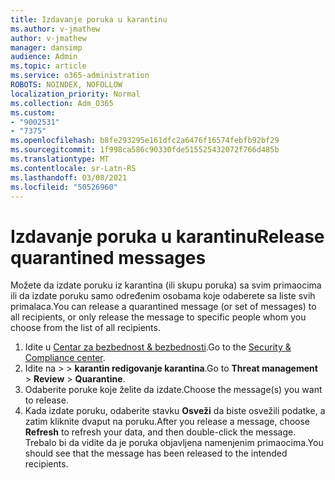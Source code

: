 ```yaml
---
title: Izdavanje poruka u karantinu
ms.author: v-jmathew
author: v-jmathew
manager: dansimp
audience: Admin
ms.topic: article
ms.service: o365-administration
ROBOTS: NOINDEX, NOFOLLOW
localization_priority: Normal
ms.collection: Adm_O365
ms.custom:
- "9002531"
- "7375"
ms.openlocfilehash: b8fe293295e161dfc2a6476f16574febfb92bf29
ms.sourcegitcommit: 1f998ca586c90330fde515525432072f766d485b
ms.translationtype: MT
ms.contentlocale: sr-Latn-RS
ms.lasthandoff: 03/08/2021
ms.locfileid: "50526960"
---
```

# <a name="release-quarantined-messages"></a><span data-ttu-id="65e15-102">Izdavanje poruka u karantinu</span><span class="sxs-lookup"><span data-stu-id="65e15-102">Release quarantined messages</span></span>

<span data-ttu-id="65e15-103">Možete da izdate poruku iz karantina (ili skupu poruka) sa svim primaocima ili da izdate poruku samo određenim osobama koje odaberete sa liste svih primalaca.</span><span class="sxs-lookup"><span data-stu-id="65e15-103">You can release a quarantined message (or set of messages) to all recipients, or only release the message to specific people whom you choose from the list of all recipients.</span></span>

1. <span data-ttu-id="65e15-104">Idite u [Centar za bezbednost & bezbednosti](https://go.microsoft.com/fwlink/p/?linkid=2077143).</span><span class="sxs-lookup"><span data-stu-id="65e15-104">Go to the [Security & Compliance center](https://go.microsoft.com/fwlink/p/?linkid=2077143).</span></span>
2. <span data-ttu-id="65e15-105">Idite na   >    >  **karantin redigovanje karantina**.</span><span class="sxs-lookup"><span data-stu-id="65e15-105">Go to **Threat management** > **Review** > **Quarantine**.</span></span>
3. <span data-ttu-id="65e15-106">Odaberite poruke koje želite da izdate.</span><span class="sxs-lookup"><span data-stu-id="65e15-106">Choose the message(s) you want to release.</span></span>
4. <span data-ttu-id="65e15-107">Kada izdate poruku, odaberite stavku **Osveži** da biste osvežili podatke, a zatim kliknite dvaput na poruku.</span><span class="sxs-lookup"><span data-stu-id="65e15-107">After you release a message, choose **Refresh** to refresh your data, and then double-click the message.</span></span> <span data-ttu-id="65e15-108">Trebalo bi da vidite da je poruka objavljena namenjenim primaocima.</span><span class="sxs-lookup"><span data-stu-id="65e15-108">You should see that the message has been released to the intended recipients.</span></span>
